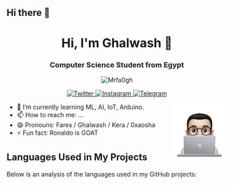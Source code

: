 ## Hi there 👋
<h1 align="center">Hi, I'm Ghalwash 👋</h1>
<h3 align="center">Computer Science Student from Egypt</h3>

<p align="center"> 
    <img src="https://komarev.com/ghpvc/?username=mrfa0gh&label=Profile%20views&color=0e75b6&style=flat" alt="Mrfa0gh" /> 
</p>

<p align="center">
    <a href="https://twitter.com/mrfa0gh">
        <img src="https://img.icons8.com/fluency/48/000000/twitter.png" alt="Twitter" style="width: 40px; height: 40px;"/>
    </a>
    <a href="https://www.instagram.com/mrfa0gh">
        <img src="https://img.icons8.com/fluency/48/000000/instagram-new.png" alt="Instagram" style="width: 40px; height: 40px;"/>
    </a>
    <a href="https://t.me/mrfa0gh">
        <img src="https://img.icons8.com/fluency/48/000000/telegram-app.png" alt="Telegram" style="width: 40px; height: 40px;"/>
    </a>
</p>

<img src="https://github.com/mrfa0gh/mrfa0gh/blob/main/profile-img.png" align="right" width="25%"/>

- 🌱 I’m currently learning ML, AI, IoT, Arduino.
- 📫 How to reach me: ...
- 😄 Pronouns: Fares / Ghalwash / Kera / 0xaosha
- ⚡ Fun fact: Ronaldo is GOAT

## Languages Used in My Projects

Below is an analysis of the languages used in my GitHub projects:

